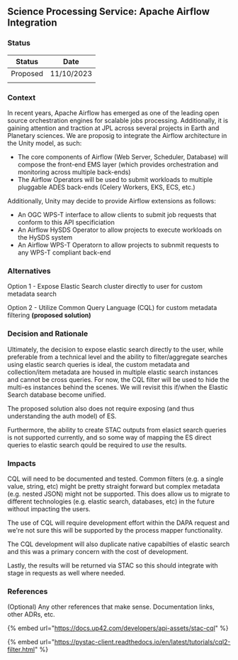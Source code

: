 ## Science Processing Service: Apache Airflow Integration

### **Status**

| Status   | Date       |
| -------- | ---------- |
| Proposed | 11/10/2023 |
|          |            |

### **Context**

In recent years, Apache Airflow has emerged as one of the leading open source orchestration engines for scalable jobs processing. Additionally, it is gaining attention and traction at JPL across several projects in Earth and Planetary sciences. We are proposig to integrate the Airflow architecture in the Unity model, as such:

* The core components of Airflow (Web Server, Scheduler, Database) will compose the front-end EMS layer (which provides orchestration and monitoring across multiple back-ends)
* The Airflow Operators will be used to submit workloads to multiple pluggable ADES back-ends (Celery Workers, EKS, ECS, etc.)

Additionally, Unity may decide to provide Airflow extensions as follows:
* An OGC WPS-T interface to allow clients to submit job requests that conform to this API specificiation
* An Airflow HySDS Operator to allow projects to execute workloads on the HySDS system
* An Airflow WPS-T Operatorn to allow projects to subnmit requests to any WPS-T compliant back-end
  
### Alternatives

Option 1 - Expose Elastic Search cluster directly to user for custom metadata search

Option 2 - Utilize Common Query Language (CQL) for custom metadata filtering **(proposed solution)**

### **Decision and Rationale**

Ultimately, the decision to expose elastic search directly to the user, while preferable from a technical level and the ability to filter/aggregate searches using elastic search queries is ideal, the custom metadata and collection/item metadata are housed in multiple elastic search instances and cannot be cross queries. For now, the CQL filter will be used to hide the multi-es instances behind the scenes. We will revisit this if/when the Elastic Search database become unified.

The proposed solution also does not require exposing (and thus understanding the auth model) of ES.&#x20;

Furthermore, the ability to create STAC outputs from elasict search queries is not supported currently, and so some way of mapping the ES direct queries to elastic search qould be required to _use_ the results.

### **Impacts**

CQL will need to be documented and tested. Common filters (e.g. a single value, string, etc) might be pretty straight forward but complex metadata (e.g. nested JSON) might not be supported. This does allow us to migrate to different technologies (e.g. elastic search, databases, etc) in the future without impacting the users.

The use of CQL will require development effort within the DAPA request and we're not sure this will be supported by the process mapper functionality.&#x20;

The CQL development will also duplicate native capabilties of elastic search and this was a primary concern with the cost of development.

Lastly, the results will be returned via STAC so this should integrate with stage in requests as well where needed.

### References

(Optional) Any other references that make sense. Documentation links, other ADRs, etc.

{% embed url="https://docs.up42.com/developers/api-assets/stac-cql" %}

{% embed url="https://pystac-client.readthedocs.io/en/latest/tutorials/cql2-filter.html" %}

